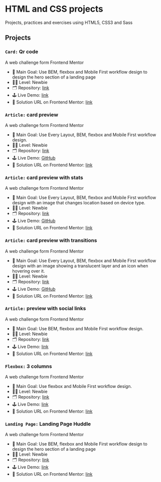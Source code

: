 # HTML and CSS projects

Projects, practices and exercises using HTML5, CSS3 and Sass

## Projects

### `Card:` Qr code

A web challenge form Frontend Mentor

- 🎯 Main Goal: Use BEM, flexbox and Mobile First workflow design to design the hero section of a landing page
- 🧑‍💻 Level: Newbie
- 🗂️ Repository: [link](https://github.com/orses/html-css/tree/main/card_qr_code)
- 🕹️ Live Demo: [link](https://orses.github.io/html-css/card_qr_code/)
- 📄 Solution URL on Frontend Mentor: [link](https://www.frontendmentor.io/solutions/bem-and-ba-1OqGdp2ird)

### `Article:` card preview

A web challenge form Frontend Mentor

- 🎯 Main Goal: Use Every Layout, BEM, flexbox and Mobile First workflow design.
- 🧑‍💻 Level: Newbie
- 🗂️ Repository: [link](https://github.com/orses/html-css/tree/main/card_product_preview)
- 🕹️ Live Demo: [GitHub](https://orses.github.io/html-css/card_product_preview/)
- 📄 Solution URL on Frontend Mentor: [link](https://www.frontendmentor.io/solutions/responsive-card-using-media-queries-to-a-minimum-S86-8ov5Na)

### `Article:` card preview with stats

A web challenge form Frontend Mentor

- 🎯 Main Goal: Use Every Layout, BEM, flexbox and Mobile First workflow design with an image that changes location based on device type.
- 🧑‍💻 Level: Newbie
- 🗂️ Repository: [link](https://github.com/orses/html-css/tree/main/card_stats)
- 🕹️ Live Demo: [GitHub](https://orses.github.io/html-css/card_stats/)
- 📄 Solution URL on Frontend Mentor: [link](https://www.frontendmentor.io/solutions/card-stats-with-bem-and-flexbox-HAznufOivO)

### `Article:` card preview with transitions

A web challenge form Frontend Mentor

- 🎯 Main Goal: Use Every Layout, BEM, flexbox and Mobile First workflow design with an image showing a translucent layer and an icon when hovering over it.
- 🧑‍💻 Level: Newbie
- 🗂️ Repository: [link](https://github.com/orses/html-css/tree/main/card_nft_preview)
- 🕹️ Live Demo: [GitHub](https://orses.github.io/html-css/card_nft_preview/)
- 📄 Solution URL on Frontend Mentor: [link](https://www.frontendmentor.io/solutions/card-with-flexbox-bem-YPltW-3JHO)

### `Article:` preview with social links

A web challenge form Frontend Mentor

- 🎯 Main Goal: Use BEM, flexbox and Mobile First workflow design.
- 🧑‍💻 Level: Newbie
- 🗂️ Repository: [link](https://github.com/orses/html-css/tree/main/article_preview)
- 🕹️ Live Demo: [link](https://orses.github.io/html-css/article_preview/)
- 📄 Solution URL on Frontend Mentor: [link](https://www.frontendmentor.io/solutions/mobile-first-bem-css-transitions-and-iife-javascript-function-_7SDIFelBd)

### `Flexbox:` 3 columns

A web challenge form Frontend Mentor

- 🎯 Main Goal: Use flexbox and Mobile First workflow design.
- 🧑‍💻 Level: Newbie
- 🗂️ Repository: [link](https://github.com/orses/html-css/tree/main/flex_columns)
- 🕹️ Live Demo: [link](https://orses.github.io/html-css/flex_columns/)
- 📄 Solution URL on Frontend Mentor: [link](https://www.frontendmentor.io/solutions/flexbox-with-bem-names-variables-and-media-queries-h2loVogl5i)

### `Landing Page:` Landing Page Huddle

A web challenge form Frontend Mentor

- 🎯 Main Goal: Use BEM, flexbox and Mobile First workflow design to design the hero section of a landing page
- 🧑‍💻 Level: Newbie
- 🗂️ Repository: [link](https://github.com/orses/html-css/tree/main/landing_page_huddle)
- 🕹️ Live Demo: [link](https://orses.github.io/html-css/landing_page_huddle/)
- 📄 Solution URL on Frontend Mentor: [link](https://www.frontendmentor.io/solutions/landing-page-with-bem-qww4-99pEs)

<!-- <div>
https://github.com/anuraghazra/github-readme-stats

  <a href="https://github.com/orses">
    <img  width="405" src="https://github-readme-stats.vercel.app/api?username=orses&show_icons=true&theme=dracula&include_all_commits=true&count_private=true"/>
    <img   width="400" src="https://github-readme-stats.vercel.app/api/top-langs/?username=orses&layout=compact&langs_count=7&theme=dracula"/>
  </a>
</div> -->
